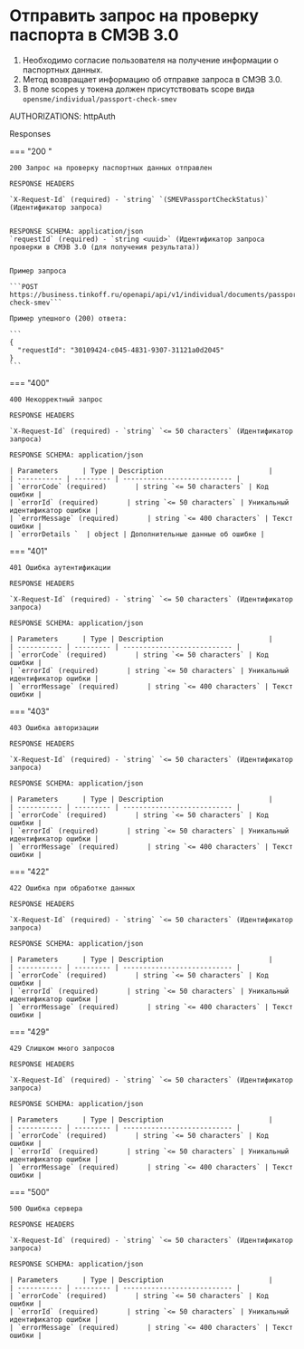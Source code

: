 # Отправить запрос на проверку паспорта в СМЭВ 3.0

1. Необходимо согласие пользователя на получение информации о паспортных данных. 
2. Метод возвращает информацию об отправке запроса в СМЭВ 3.0. 
3. В поле scopes у токена должен присутствовать scope вида ```opensme/individual/passport-check-smev```

AUTHORIZATIONS: httpAuth

Responses

=== "200 "

    200 Запрос на проверку паспортных данных отправлен
    
    RESPONSE HEADERS

    `X-Request-Id` (required) - `string` `(SMEVPassportCheckStatus)` (Идентификатор запроса)
    

    RESPONSE SCHEMA: application/json
    `requestId` (required) - `string <uuid>` (Идентификатор запроса проверки в СМЭВ 3.0 (для получения результата))


    Пример запроса

    ```POST https://business.tinkoff.ru/openapi/api/v1/individual/documents/passport-check-smev```

    Пример упешного (200) ответа:

    ```
    {
      "requestId": "30109424-c045-4831-9307-31121a0d2045"
    }
    ```

=== "400"

    400 Некорректный запрос

    RESPONSE HEADERS

    `X-Request-Id` (required) - `string` `<= 50 characters` (Идентификатор запроса)

    RESPONSE SCHEMA: application/json

    | Parameters      | Type | Description                          |
    | ----------- | --------- | --------------------------- |
    | `errorCode` (required)       | string `<= 50 characters` | Код ошибки |
    | `errorId` (required)       | string `<= 50 characters` | Уникальный идентификатор ошибки |
    | `errorMessage` (required)       | string `<= 400 characters` | Текст ошибки |
    | `errorDetails `  | object | Дополнительные данные об ошибке |

=== "401"

    401 Ошибка аутентификации

    RESPONSE HEADERS

    `X-Request-Id` (required) - `string` `<= 50 characters` (Идентификатор запроса)

    RESPONSE SCHEMA: application/json

    | Parameters      | Type | Description                          |
    | ----------- | --------- | --------------------------- |
    | `errorCode` (required)       | string `<= 50 characters` | Код ошибки |
    | `errorId` (required)       | string `<= 50 characters` | Уникальный идентификатор ошибки |
    | `errorMessage` (required)       | string `<= 400 characters` | Текст ошибки |

=== "403"

    403 Ошибка авторизации

    RESPONSE HEADERS

    `X-Request-Id` (required) - `string` `<= 50 characters` (Идентификатор запроса)

    RESPONSE SCHEMA: application/json

    | Parameters      | Type | Description                          |
    | ----------- | --------- | --------------------------- |
    | `errorCode` (required)       | string `<= 50 characters` | Код ошибки |
    | `errorId` (required)       | string `<= 50 characters` | Уникальный идентификатор ошибки |
    | `errorMessage` (required)       | string `<= 400 characters` | Текст ошибки |

=== "422"

    422 Ошибка при обработке данных

    RESPONSE HEADERS

    `X-Request-Id` (required) - `string` `<= 50 characters` (Идентификатор запроса)

    RESPONSE SCHEMA: application/json

    | Parameters      | Type | Description                          |
    | ----------- | --------- | --------------------------- |
    | `errorCode` (required)       | string `<= 50 characters` | Код ошибки |
    | `errorId` (required)       | string `<= 50 characters` | Уникальный идентификатор ошибки |
    | `errorMessage` (required)       | string `<= 400 characters` | Текст ошибки |

=== "429"

    429 Слишком много запросов

    RESPONSE HEADERS

    `X-Request-Id` (required) - `string` `<= 50 characters` (Идентификатор запроса)

    RESPONSE SCHEMA: application/json

    | Parameters      | Type | Description                          |
    | ----------- | --------- | --------------------------- |
    | `errorCode` (required)       | string `<= 50 characters` | Код ошибки |
    | `errorId` (required)       | string `<= 50 characters` | Уникальный идентификатор ошибки |
    | `errorMessage` (required)       | string `<= 400 characters` | Текст ошибки |

=== "500"

    500 Ошибка сервера

    RESPONSE HEADERS

    `X-Request-Id` (required) - `string` `<= 50 characters` (Идентификатор запроса)

    RESPONSE SCHEMA: application/json

    | Parameters      | Type | Description                          |
    | ----------- | --------- | --------------------------- |
    | `errorCode` (required)       | string `<= 50 characters` | Код ошибки |
    | `errorId` (required)       | string `<= 50 characters` | Уникальный идентификатор ошибки |
    | `errorMessage` (required)       | string `<= 400 characters` | Текст ошибки |
